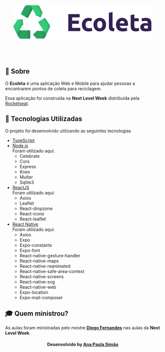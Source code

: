 <h3 align="center">
    <div align="center">
    <img alt="Logo" title="#logo" width="450px" src="https://github.com/apsimao/NextLevelWeek-01/blob/master/logoEcoleta.png?raw=true">
    </div>
    <br><br>
    <br>
</h3>

<a id="sobre"></a>

## :bookmark: Sobre

O <strong>Ecoleta</strong> é uma aplicação Web e Mobile para ajudar pessoas a encontrarem pontos de coleta para reciclagem.

Essa aplicação foi construída na <strong>Next Level Week</strong> distribuída pela [Rocketseat](https://rocketseat.com.br/). 

<a id="tecnologias-utilizadas"></a>

## :rocket: Tecnologias Utilizadas

O projeto foi desenvolvido utilizando as seguintes tecnologias

- [TypeScript](https://www.typescriptlang.org/)
- [Node.js](https://nodejs.org/en/)<br>
  Foram utilizado aqui:
  - Celebrate
  - Cors
  - Express
  - Knex
  - Multer
  - Sqlite3
- [ReactJS](https://reactjs.org/)<br>
Foram utilizado aqui:
  - Axios
  - Leaflet
  - React-dropzone
  - React-icons
  - React-leaflet
- [React Native](https://reactnative.dev/) <br>
Foram utilizado aqui:
  - Axios
  - Expo
  - Expo-constants
  - Expo-font
  - React-native-gesture-handler
  - React-native-maps
  - React-native-reanimated
  - React-native-safe-area-context
  - React-native-screens
  - React-native-svg
  - React-native-web
  - Expo-location
  - Expo-mail-composer

<a id="layout"></a>


## :mortar_board: Quem ministrou?

As aulas foram ministradas pelo mestre **[Diego Fernandes](https://github.com/diego3g)** nas aulas da **Next Level Week**.


<h4 align="center">
    Desenvolvido by <a href="https://www.linkedin.com/in/ana-simao-01061981/" target="_blank">Ana Paula Simão</a>
</h4>
